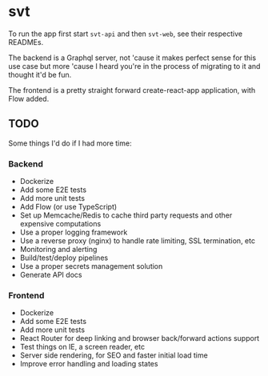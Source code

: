 # svt

To run the app first start `svt-api` and then `svt-web`, see their respective READMEs.

The backend is a Graphql server, not 'cause it makes perfect sense for this use case but more 'cause I heard you're in the process of migrating to it and thought it'd be fun.

The frontend is a pretty straight forward create-react-app application, with Flow added.

## TODO

Some things I'd do if I had more time:

### Backend
- Dockerize
- Add some E2E tests
- Add more unit tests
- Add Flow (or use TypeScript)
- Set up Memcache/Redis to cache third party requests and other expensive computations
- Use a proper logging framework
- Use a reverse proxy (nginx) to handle rate limiting, SSL termination, etc
- Monitoring and alerting
- Build/test/deploy pipelines
- Use a proper secrets management solution
- Generate API docs

### Frontend

- Dockerize
- Add some E2E tests
- Add more unit tests
- React Router for deep linking and browser back/forward actions support
- Test things on IE, a screen reader, etc
- Server side rendering, for SEO and faster initial load time
- Improve error handling and loading states
